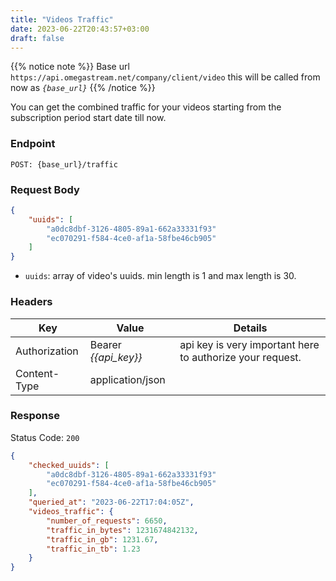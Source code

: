 ```yaml
---
title: "Videos Traffic"
date: 2023-06-22T20:43:57+03:00
draft: false
---
```


{{% notice note %}}
Base url `https://api.omegastream.net/company/client/video` this will be called from now as *`{base_url}`*
{{% /notice %}}

You can get the combined traffic for your videos starting from the subscription period start date till now.

### Endpoint

```url
POST: {base_url}/traffic
```

### Request Body

```json
{
    "uuids": [
        "a0dc8dbf-3126-4805-89a1-662a33331f93"
        "ec070291-f584-4ce0-af1a-58fbe46cb905"
    ]
}
```

- ```uuids```: array of video's uuids. min length is 1 and max length is 30.

### Headers

| Key           | Value              | Details                                                 |
|---------------|--------------------|---------------------------------------------------------|
| Authorization | Bearer *{{api_key}}* | api key is very important here to authorize your request. |
| Content-Type  | application/json   |   


### Response

Status Code: `200`

```json
{
    "checked_uuids": [
        "a0dc8dbf-3126-4805-89a1-662a33331f93"
        "ec070291-f584-4ce0-af1a-58fbe46cb905"
    ],
    "queried_at": "2023-06-22T17:04:05Z",
    "videos_traffic": {
        "number_of_requests": 6650,
        "traffic_in_bytes": 1231674842132,
        "traffic_in_gb": 1231.67,
        "traffic_in_tb": 1.23
    }
}
```
